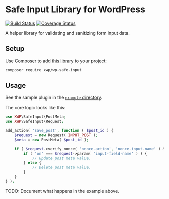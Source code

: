 # Safe Input Library for WordPress

[![Build Status](https://travis-ci.com/xwp/wp-safe-input.svg?branch=master)](https://travis-ci.com/xwp/wp-safe-input)
[![Coverage Status](https://coveralls.io/repos/github/xwp/wp-safe-input/badge.svg?branch=master)](https://coveralls.io/github/xwp/wp-safe-input?branch=master)

A helper library for validating and sanitizing form input data.


## Setup

Use [Composer](https://getcomposer.org) to add [this library](https://packagist.org/packages/xwp/wp-safe-input) to your project:

```bash
composer require xwp/wp-safe-input
```


## Usage

See the sample plugin in the [`example` directory](example).

The core logic looks like this:

```php
use XWP\SafeInput\PostMeta;
use XWP\SafeInput\Request;

add_action( 'save_post', function ( $post_id ) {
	$request = new Request( INPUT_POST );
	$meta = new PostMeta( $post_id );

	if ( $request->verify_nonce( 'nonce-action', 'nonce-input-name' ) && $meta->can_save() ) {
		if ( 'on' === $request->param( 'input-field-name' ) ) {
			// Update post meta value.
		} else {
			// Delete post meta value.
		}
	}
} );
```

TODO: Document what happens in the example above.
